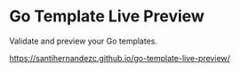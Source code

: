 # Go Template Live Preview

Validate and preview your Go templates.

https://santihernandezc.github.io/go-template-live-preview/
